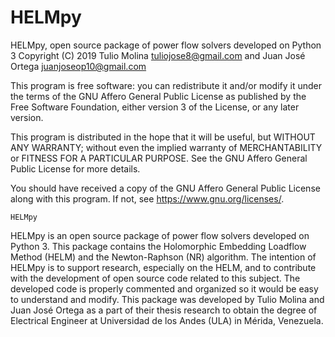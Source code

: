 # HELMpy
HELMpy, open source package of power flow solvers developed on Python 3
Copyright (C) 2019 Tulio Molina tuliojose8@gmail.com and Juan José Ortega juanjoseop10@gmail.com

This program is free software: you can redistribute it and/or modify it under the terms of the GNU Affero General Public License as published by the Free Software Foundation, either version 3 of the License, or any later version.

This program is distributed in the hope that it will be useful, but WITHOUT ANY WARRANTY; without even the implied warranty of MERCHANTABILITY or FITNESS FOR A PARTICULAR PURPOSE. See the GNU Affero General Public License for more details.

You should have received a copy of the GNU Affero General Public License along with this program. If not, see <https://www.gnu.org/licenses/>.


	HELMpy

HELMpy is an open source package of power flow solvers developed on Python 3. This package contains the Holomorphic Embedding Loadflow Method (HELM) and the Newton-Raphson (NR) algorithm. The intention of HELMpy is to support research, especially on the HELM, and to contribute with the development of open source code related to this subject. The developed code is properly commented and organized so it would be easy to understand and modify. This package was developed by Tulio Molina and Juan José Ortega as a part of their thesis research to obtain the degree of Electrical Engineer at Universidad de los Andes (ULA) in Mérida, Venezuela.
